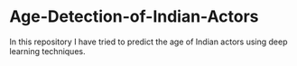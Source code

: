 # Age-Detection-of-Indian-Actors
In this repository I have tried to predict the age of Indian actors using deep learning techniques.
